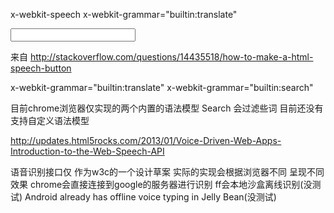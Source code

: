 x-webkit-speech x-webkit-grammar="builtin:translate"

<input id="gt-speech-in" type="text" speech="speech" x-webkit-speech="x-webkit-speech"                
x-webkit-grammar="builtin:translate" size="1" lang="en" style="width:200px;" tabindex="-3">

来自 <http://stackoverflow.com/questions/14435518/how-to-make-a-html-speech-button> 

x-webkit-grammar="builtin:translate"
x-webkit-grammar="builtin:search"

目前chrome浏览器仅实现的两个内置的语法模型
Search 会过滤些词
目前还没有支持自定义语法模型


http://updates.html5rocks.com/2013/01/Voice-Driven-Web-Apps-Introduction-to-the-Web-Speech-API


语音识别接口仅 作为w3c的一个设计草案
实际的实现会根据浏览器不同 
呈现不同效果
chrome会直接连接到google的服务器进行识别
ff会本地沙盒离线识别(没测试)
Android already has offline voice typing in Jelly Bean(没测试)
